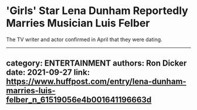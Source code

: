 # 'Girls' Star Lena Dunham Reportedly Marries Musician Luis Felber

The TV writer and actor confirmed in April that they were dating.

---
category: ENTERTAINMENT
authors: Ron Dicker
date: 2021-09-27
link: https://www.huffpost.com/entry/lena-dunham-marries-luis-felber_n_61519056e4b001641196663d
---
